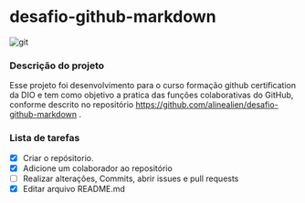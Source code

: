 # desafio-github-markdown

![git](https://assets.dio.me/N3ET28fsUKPyJZb6mh6vdqhVziWjbk3xPNlE_velBWs/f:webp/h:120/q:80/L3RyYWNrcy85NzIyOTdkYy00MzU3LTRhZjQtYWJlYS04OWEzODg1M2E5NDkucG5n)

### Descrição do projeto

Esse projeto foi desenvolvimento para o curso formação github certification da DIO e tem como objetivo a pratica das funções colaborativas do GitHub, conforme descrito no repositório https://github.com/alinealien/desafio-github-markdown .


### Lista de tarefas

- [X] Criar o repósitorio.
- [X] Adicione um colaborador ao repositório
- [ ] Realizar alterações, Commits, abrir issues e pull requests
- [X] Editar arquivo README.md